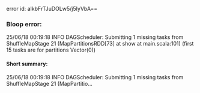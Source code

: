 error id: aIkbFrTJuDOLw5/j5IyVbA==
### Bloop error:

25/06/18 00:19:18 INFO DAGScheduler: Submitting 1 missing tasks from ShuffleMapStage 21 (MapPartitionsRDD[73] at show at main.scala:101) (first 15 tasks are for partitions Vector(0))
#### Short summary: 

25/06/18 00:19:18 INFO DAGScheduler: Submitting 1 missing tasks from ShuffleMapStage 21 (MapPartitio...